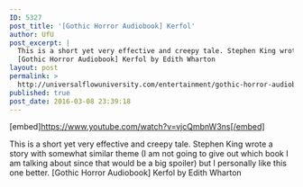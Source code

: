 ```yaml
---
ID: 5327
post_title: '[Gothic Horror Audiobook] Kerfol'
author: UfU
post_excerpt: |
  This is a short yet very effective and creepy tale. Stephen King wrote a story with somewhat similar theme (I am not going to give out which book I am talking about since that would be a big spoiler) but I personally like this one better.
  [Gothic Horror Audiobook] Kerfol by Edith Wharton
layout: post
permalink: >
  http://universalflowuniversity.com/entertainment/gothic-horror-audiobook-kerfol/
published: true
post_date: 2016-03-08 23:39:18
---
```

[embed]https://www.youtube.com/watch?v=vjcQmbnW3ns[/embed]<br>
<p>This is a short yet very effective and creepy tale. Stephen King wrote a story with somewhat similar theme (I am not going to give out which book I am talking about since that would be a big spoiler) but I personally like this one better.
[Gothic Horror Audiobook] Kerfol by Edith Wharton</p>